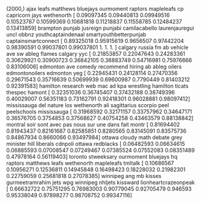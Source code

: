 (2000,)
ajax leafs matthews bluejays ourmoment raptors mapleleafs cp capricorn jays wethenorth
[ 0.09097345  0.09440813  0.09949516  0.10523787  0.10599369  0.10681818
  0.11218837  0.11558785  0.12484237  0.13413859]
brampton punjab jusreign punjabi camilacabello laurenjauregui uncl obbnz youthcaptaindenaal smartyouthbetterpunjab captainsmartconnect
[ 0.89325018  0.95915619  0.9656507   0.97442204  0.98390591  0.99037801
  0.99037801  1.          1.          1.        ]
calgary russia fm ab vehicle ave sw ableg flames calgary yyc
[ 0.21853857  0.22047643  0.24283361  0.30629921  0.30900723  0.36842105
  0.36883749  0.54716981  0.75976666  0.83106006]
edmonton ave comedy recommend hiring ab ableg oilers edmontonoilers edmonton yeg
[ 0.22945431  0.24128114  0.27470356  0.29671543  0.35716639  0.50699939
  0.69600987  0.7790449   0.81403212  0.92391583]
hamilton research web mac ad kpa wrestling hamilton ticats thespec hamont
[ 0.32351036  0.36745407  0.37432188  0.38749396  0.40029007  0.56351183
  0.73162791  0.92418301  0.96028881  0.98097412]
mississauga del nature los wethenorth ali sagittarius scorpio peel peelschools mississauga
[ 0.31968592  0.32171157  0.33757962  0.34647171  0.36576705  0.3754853
  0.37568627  0.40754258  0.43463579  0.88138842]
montral soir sont avec pas nous sur une dans fait montr
[ 0.81694402  0.81943437  0.82161687  0.82585851  0.8280565   0.83145091
  0.83575736  0.84867934  0.8660066   0.93497984]
ottawa cloudy math debate grey minister hill liberals cdnpoli ottawa redblacks
[ 0.06482593  0.06634615  0.06885593  0.07008547  0.07249467  0.07385524
  0.07552083  0.08351489  0.47978164  0.56119403]
toronto stweeksary ourmoment bluejays hq raptors matthews leafs wethenorth mapleleafs tmltalk
[ 0.10686567  0.10956271  0.12536811  0.14945848  0.16498423  0.18228032
  0.21982301  0.22759059  0.25681818  0.27078385]
winnipeg ang mb kisses gurmeetramrahim jets wpg winnipeg nhljets kissward lionheartcrazeonpeak
[ 0.66632722  0.75751295  0.76983003  0.90779045  0.92705479  0.946593
  0.95338049  0.97898277  0.98708752  0.99347116]

